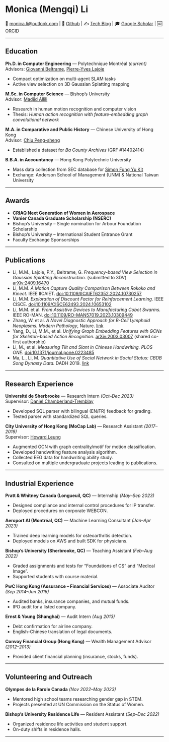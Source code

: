 # Monica (Mengqi) Li  
📧 [monica.li@outlook.com](mailto:monica.li@outlook.com) | 🔗 [Github](https://github.com/lemonci) | ✍ [Tech Blog](https://monica-mq-li.gitbook.io/monica-li/tech-blog) | 🎓 [Google Scholar](https://scholar.google.com/citations?user=_GUnfwYAAAAJ) | 🆔 [ORCID](https://orcid.org/0000-0003-4768-1221)

---

## Education
**Ph.D. in Computer Engineering** — Polytechnique Montréal *(current)*  
Advisors: [Giovanni Beltrame](https://www.polymtl.ca/expertises/en/beltrame-giovanni), [Pierre-Yves Lajoie](https://www.polymtl.ca/expertises/en/lajoie-pierre-yves)  
- Compact optimization on multi-agent SLAM tasks  
- Active view selection on 3D Gaussian Splatting mapping  

**M.Sc. in Computer Science** — Bishop’s University  
Advisor: [Madjid Allili](https://cs.ubishops.ca/home/allili/)  
- Research in human motion recognition and computer vision  
- Thesis: *Human action recognition with feature-embedding graph convolutional network*  

**M.A. in Comparative and Public History** — Chinese University of Hong Kong  
Advisor: [Chiu Peng-sheng](https://sjtu.academia.edu/PengshengChiu/CurriculumVitae)  
- Established a dataset for *Ba County Archives* (GRF #14402414)  

**B.B.A. in Accountancy** — Hong Kong Polytechnic University  
- Mass data collection from SEC database for [Simon Fung Yu Kit](https://experts.deakin.edu.au/39773-simon-fung)  
- Exchange: Anderson School of Management (UNM) & National Taiwan University  

---

## Awards
- **CRIAQ Next Generation of Women in Aerospace**
- **Vanier Canada Graduate Scholarship (NSERC)**
- Bishop’s University – Single nomination for Arbour Foundation Scholarship  
- Bishop’s University – International Student Entrance Grant  
- Faculty Exchange Sponsorships  

---

## Publications
- Li, M.M., Lajoie, P.Y., Beltrame, G. *Frequency-based View Selection in Gaussian Splatting Reconstruction.* (submitted to 3DV) [arXiv:2409.16470](https://arxiv.org/pdf/2409.16470)  
- Li, M.M. *A Motion Capture Quality Comparison Between Rokoko and Kinect.* IEEE IICAIET. [doi:10.1109/IICAIET62352.2024.10730257](https://doi.org/10.1109/IICAIET62352.2024.10730257)  
- Li, M.M. *Exploration of Discount Factor for Reinforcement Learning.* IEEE CISCE. [doi:10.1109/CISCE62493.2024.10653102](https://doi.org/10.1109/CISCE62493.2024.10653102)  
- Li, M.M. et al. *From Assistive Devices to Manufacturing Cobot Swarms.* IEEE RO-MAN. [doi:10.1109/RO-MAN57019.2023.10309449](https://doi.org/10.1109/RO-MAN57019.2023.10309449)  
- Zhang, W. et al. *A Novel Diagnostic Approach for B-Cell Lymphoid Neoplasms.* *Modern Pathology*, Nature. [link](https://www.nature.com/articles/s41379-021-00954-z)  
- Yang, D., Li, M.M., et al. *Unifying Graph Embedding Features with GCNs for Skeleton-based Action Recognition.* [arXiv:2003.03007](https://arxiv.org/abs/2003.03007) (shared co-first authorship)  
- Li, M., et al. *Measuring Tilt and Slant in Chinese Handwriting.* *PLOS ONE*. [doi:10.1371/journal.pone.0223485](https://doi.org/10.1371/journal.pone.0223485)  
- Ma, L., Li, M. *Quantitative Use of Social Network in Social Status: CBDB Song Dynasty Data.* DADH 2019. [link](https://dadh2019.conf.tw/site/page.aspx?pid=305&sid=1308&lang=en#paper7)  

---

## Research Experience
**Université de Sherbrooke** — Research Intern *(Oct–Dec 2023)*  
Supervisor: [Daniel Chamberland-Tremblay](https://www.usherbrooke.ca/ecole-gestion/personnel/professeurs/simqg/daniel-chamberland-tremblay)  
- Developed SQL parser with bilingual (EN/FR) feedback for grading.  
- Tested parser with standardized SQL queries.  

**City University of Hong Kong (MoCap Lab)** — Research Assistant *(2017–2019)*  
Supervisor: [Howard Leung](https://www.cs.cityu.edu.hk/~howard/)  
- Augmented GCN with graph centrality/motif for motion classification.  
- Developed handwriting feature analysis algorithm.  
- Collected EEG data for handwriting ability study.  
- Consulted on multiple undergraduate projects leading to publications.  

---

## Industrial Experience
**Pratt & Whitney Canada (Longueuil, QC)** — Internship *(May–Sep 2023)*  
- Designed compliance and internal control procedures for IP transfer.  
- Deployed procedures on corporate WEBCON.  

**Aeroport AI (Montréal, QC)** — Machine Learning Consultant *(Jan–Apr 2023)*  
- Trained deep learning models for osteoarthritis detection.  
- Deployed models on AWS and built SDK for physicians.  

**Bishop’s University (Sherbrooke, QC)** — Teaching Assistant *(Feb–Aug 2022)*  
- Graded assignments and tests for “Foundations of CS” and “Medical Image”.  
- Supported students with course material.  

**PwC Hong Kong (Assurance – Financial Services)** — Associate Auditor *(Sep 2014–Jun 2016)*  
- Audited banks, insurance companies, and mutual funds.  
- IPO audit for a listed company.  

**Ernst & Young (Shanghai)** — Audit Intern *(Aug 2013)*  
- Debt confirmation for airline company.  
- English–Chinese translation of legal documents.  

**Convoy Financial Group (Hong Kong)** — Wealth Management Advisor *(2012–2013)*  
- Provided client financial planning (insurance, stocks, funds).  

---

## Volunteering and Outreach
**Olympes de la Parole Canada** *(Nov 2022–May 2023)*  
- Mentored high school teams researching gender gap in STEM.  
- Projects presented at UN Commission on the Status of Women.  

**Bishop’s University Residence Life** — Resident Assistant *(Sep–Dec 2022)*  
- Organized residence life activities and student support.  
- On-duty shifts in residence halls.  

---
